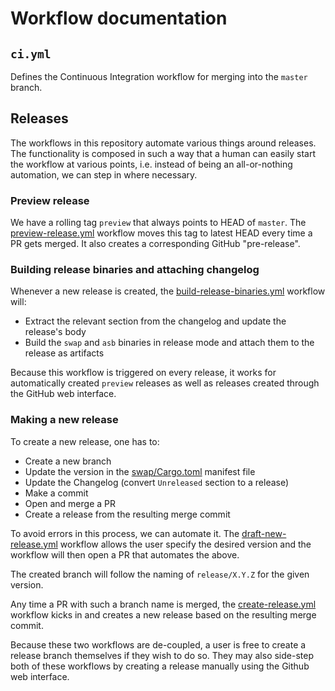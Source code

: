 # Workflow documentation

## `ci.yml`

Defines the Continuous Integration workflow for merging into the `master` branch.

## Releases

The workflows in this repository automate various things around releases.
The functionality is composed in such a way that a human can easily start the workflow at various points, i.e. instead of being an all-or-nothing automation, we can step in where necessary.

### Preview release

We have a rolling tag `preview` that always points to HEAD of `master`.
The [preview-release.yml](./preview-release.yml) workflow moves this tag to latest HEAD every time a PR gets merged.
It also creates a corresponding GitHub "pre-release".

### Building release binaries and attaching changelog

Whenever a new release is created, the [build-release-binaries.yml](build-release-binaries.yml) workflow will:

- Extract the relevant section from the changelog and update the release's body
- Build the `swap` and `asb` binaries in release mode and attach them to the release as artifacts

Because this workflow is triggered on every release, it works for automatically created `preview` releases as well as releases created through the GitHub web interface.

### Making a new release

To create a new release, one has to:

- Create a new branch
- Update the version in the [swap/Cargo.toml](../../swap/Cargo.toml) manifest file
- Update the Changelog (convert `Unreleased` section to a release)
- Make a commit
- Open and merge a PR
- Create a release from the resulting merge commit

To avoid errors in this process, we can automate it.
The [draft-new-release.yml](./draft-new-release.yml) workflow allows the user specify the desired version and the workflow will then open a PR that automates the above.

The created branch will follow the naming of `release/X.Y.Z` for the given version.

Any time a PR with such a branch name is merged, the [create-release.yml](./create-release.yml) workflow kicks in and creates a new release based on the resulting merge commit.

Because these two workflows are de-coupled, a user is free to create a release branch themselves if they wish to do so.
They may also side-step both of these workflows by creating a release manually using the Github web interface.
